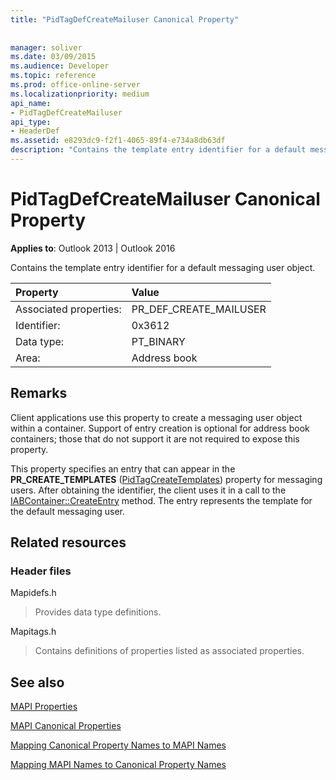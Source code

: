 ```yaml
---
title: "PidTagDefCreateMailuser Canonical Property"
 
 
manager: soliver
ms.date: 03/09/2015
ms.audience: Developer
ms.topic: reference
ms.prod: office-online-server
ms.localizationpriority: medium
api_name:
- PidTagDefCreateMailuser
api_type:
- HeaderDef
ms.assetid: e8293dc9-f2f1-4065-89f4-e734a8db63df
description: "Contains the template entry identifier for a default messaging user object. Client applications use this property to create a messaging user object within a container."
---
```


# PidTagDefCreateMailuser Canonical Property

  
  
**Applies to**: Outlook 2013 | Outlook 2016 
  
Contains the template entry identifier for a default messaging user object. 
  
|Property |Value |
|:-----|:-----|
|Associated properties:  <br/> |PR_DEF_CREATE_MAILUSER  <br/> |
|Identifier:  <br/> |0x3612  <br/> |
|Data type:  <br/> |PT_BINARY  <br/> |
|Area:  <br/> |Address book  <br/> |
   
## Remarks

Client applications use this property to create a messaging user object within a container. Support of entry creation is optional for address book containers; those that do not support it are not required to expose this property. 
  
This property specifies an entry that can appear in the **PR_CREATE_TEMPLATES** ([PidTagCreateTemplates](pidtagcreatetemplates-canonical-property.md)) property for messaging users. After obtaining the identifier, the client uses it in a call to the [IABContainer::CreateEntry](iabcontainer-createentry.md) method. The entry represents the template for the default messaging user. 
  
## Related resources

### Header files

Mapidefs.h
  
> Provides data type definitions.
    
Mapitags.h
  
> Contains definitions of properties listed as associated properties.
    
## See also



[MAPI Properties](mapi-properties.md)
  
[MAPI Canonical Properties](mapi-canonical-properties.md)
  
[Mapping Canonical Property Names to MAPI Names](mapping-canonical-property-names-to-mapi-names.md)
  
[Mapping MAPI Names to Canonical Property Names](mapping-mapi-names-to-canonical-property-names.md)

